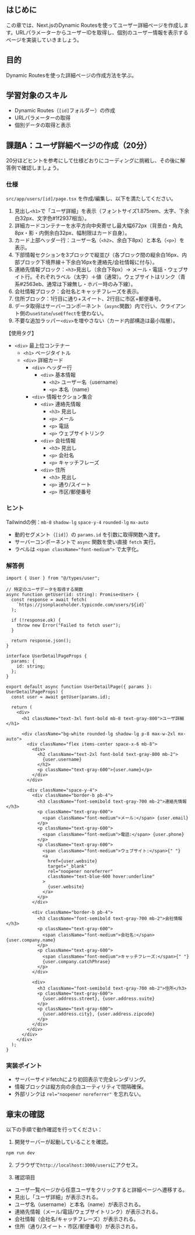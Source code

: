 ## はじめに

この章では、Next.jsのDynamic Routesを使ってユーザー詳細ページを作成します。URLパラメーターからユーザーIDを取得し、個別のユーザー情報を表示するページを実装していきましょう。

## 目的

Dynamic Routesを使った詳細ページの作成方法を学ぶ。

## 学習対象のスキル

- Dynamic Routes（`[id]`フォルダー）の作成
- URLパラメーターの取得
- 個別データの取得と表示

## 課題A：ユーザ詳細ページの作成（20分）

20分ほどヒントを参考にして仕様どおりにコーディングに挑戦し、その後に解答例で確認しましょう。

### 仕様

`src/app/users/[id]/page.tsx` を作成/編集し、以下を満たしてください。

1. 見出し`<h1>`で「ユーザ詳細」を表示（フォントサイズ1.875rem、太字、下余白32px、文字色#1f2937相当）。
2. 詳細カードコンテナーを水平方向中央寄せし最大幅672px（背景白・角丸8px・影・内側余白32px、幅制限はカード自身）。
3. カード上部ヘッダー行：ユーザー名（`<h2>`、余白下8px）と本名（`<p>`）を表示。
4. 下部情報セクションを3ブロックで縦並び（各ブロック間の縦余白16px、内部ブロック下境界線＋下余白16pxを連絡先/会社情報に付与）。
5. 連絡先情報ブロック：`<h3>`見出し（余白下8px）→ メール・電話・ウェブサイト行。それぞれラベル（太字）＋値（通常）。ウェブサイトはリンク（青系#2563eb、通常は下線無し・ホバー時のみ下線）。
6. 会社情報ブロック：会社名とキャッチフレーズを表示。
7. 住所ブロック：1行目に通り+スイート、2行目に市区+郵便番号。
8.  データ取得はサーバーコンポーネント（`async`関数）内で行い、クライアント側の`useState`/`useEffect`を使わない。
9.   不要な追加ラッパー`<div>`を増やさない（カード内部構造は最小階層）。

【使用タグ】
- `<div>` 最上位コンテナー
  - `<h1>` ページタイトル
  - `<div>` 詳細カード
    - `<div>` ヘッダー行
      - `<div>` 基本情報
        - `<h2>` ユーザー名（username）
        - `<p>` 本名（name）
    - `<div>` 情報セクション集合
      - `<div>` 連絡先情報
        - `<h3>` 見出し
        - `<p>` メール
        - `<p>` 電話
        - `<p>` ウェブサイトリンク
      - `<div>` 会社情報
        - `<h3>` 見出し
        - `<p>` 会社名
        - `<p>` キャッチフレーズ
      - `<div>` 住所
        - `<h3>` 見出し
        - `<p>` 通り/スイート
        - `<p>` 市区/郵便番号

### ヒント

Tailwindの例：`mb-8` `shadow-lg` `space-y-4` `rounded-lg` `mx-auto`

- 動的セグメント（`[id]`）の `params.id` を引数に取得関数へ渡す。
- サーバーコンポーネントで `async` 関数を使い直接 `fetch` 実行。
- ラベルは `<span className="font-medium">` で太字化。

### 解答例

```tsx
import { User } from "@/types/user";

// 特定のユーザデータを取得する関数
async function getUser(id: string): Promise<User> {
  const response = await fetch(
    `https://jsonplaceholder.typicode.com/users/${id}`
  );

  if (!response.ok) {
    throw new Error("Failed to fetch user");
  }

  return response.json();
}

interface UserDetailPageProps {
  params: {
    id: string;
  };
}

export default async function UserDetailPage({ params }: UserDetailPageProps) {
  const user = await getUser(params.id);

  return (
    <div>
      <h1 className="text-3xl font-bold mb-8 text-gray-800">ユーザ詳細</h1>

      <div className="bg-white rounded-lg shadow-lg p-8 max-w-2xl mx-auto">
        <div className="flex items-center space-x-6 mb-8">
          <div>
            <h2 className="text-2xl font-bold text-gray-800 mb-2">
              {user.username}
            </h2>
            <p className="text-gray-600">{user.name}</p>
          </div>
        </div>

        <div className="space-y-4">
          <div className="border-b pb-4">
            <h3 className="font-semibold text-gray-700 mb-2">連絡先情報</h3>
            <p className="text-gray-600">
              <span className="font-medium">メール:</span> {user.email}
            </p>
            <p className="text-gray-600">
              <span className="font-medium">電話:</span> {user.phone}
            </p>
            <p className="text-gray-600">
              <span className="font-medium">ウェブサイト:</span>{" "}
              <a
                href={user.website}
                target="_blank"
                rel="noopener noreferrer"
                className="text-blue-600 hover:underline"
              >
                {user.website}
              </a>
            </p>
          </div>

          <div className="border-b pb-4">
            <h3 className="font-semibold text-gray-700 mb-2">会社情報</h3>
            <p className="text-gray-600">
              <span className="font-medium">会社名:</span> {user.company.name}
            </p>
            <p className="text-gray-600">
              <span className="font-medium">キャッチフレーズ:</span>{" "}
              {user.company.catchPhrase}
            </p>
          </div>

          <div>
            <h3 className="font-semibold text-gray-700 mb-2">住所</h3>
            <p className="text-gray-600">
              {user.address.street}, {user.address.suite}
            </p>
            <p className="text-gray-600">
              {user.address.city}, {user.address.zipcode}
            </p>
          </div>
        </div>
      </div>
    </div>
  );
}
```

### 実装ポイント

- サーバーサイドfetchにより初回表示で完全レンダリング。
- 情報ブロックは縦方向の余白ユーティリティで間隔確保。
- 外部リンクは `rel="noopener noreferrer"` を忘れない。

## 章末の確認

以下の手順で動作確認を行ってください：

1. 開発サーバーが起動していることを確認。
```bash
npm run dev
```

2. ブラウザで`http://localhost:3000/users`にアクセス。

3. 確認項目
- ユーザ一覧ページから任意ユーザをクリックすると詳細ページへ遷移する。
- 見出し「ユーザ詳細」が表示される。
- ユーザ名（username）と本名（name）が表示される。
- 連絡先情報（メール/電話/ウェブサイトリンク）が表示される。
- 会社情報（会社名/キャッチフレーズ）が表示される。
- 住所（通り/スイート・市区/郵便番号）が表示される。
